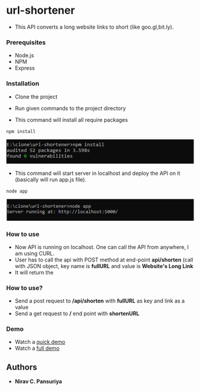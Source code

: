 # url-shortener

- This API converts a long website links to short (like goo.gl,bit.ly).
 

### Prerequisites

- Node.js
- NPM
- Express


### Installation

- Clone the project
- Run given commands to the project directory

- This command will install all require packages
```
npm install
```
<p align="center">
  <img src="https://github.com/niravpansuriya/url-shortener/blob/master/npm_install.JPG" title="npm_install_command">
</p>

- This command will start server in localhost and deploy the API on it (basically will run app.js file).
```
node app
```
<p align="center">
  <img src="https://github.com/niravpansuriya/url-shortener/blob/master/node_app.JPG" title="npm_install_command">
</p>

### How to use

- Now API is running on localhost. One can call the API from anywhere, I am using CURL.
- User has to call the api with POST method at end-point **api/shorten** (call with JSON object, key name is **fullURL** and value is **Website's Long Link**
- It will return the  


### How to use?

- Send a post request to **/api/shorten** with **fullURL** as key and link as a value
- Send a get request to **/** end point with **shortenURL**


### Demo

- Watch a [quick demo](https://drive.google.com/file/d/1X4Jkzv1MU37NBFuVUGwuuBEZYH0ey0Q4/view?t=08m29s)
- Watch a [full demo](https://drive.google.com/file/d/1X4Jkzv1MU37NBFuVUGwuuBEZYH0ey0Q4/view)


## Authors

* **Nirav C. Pansuriya** 

